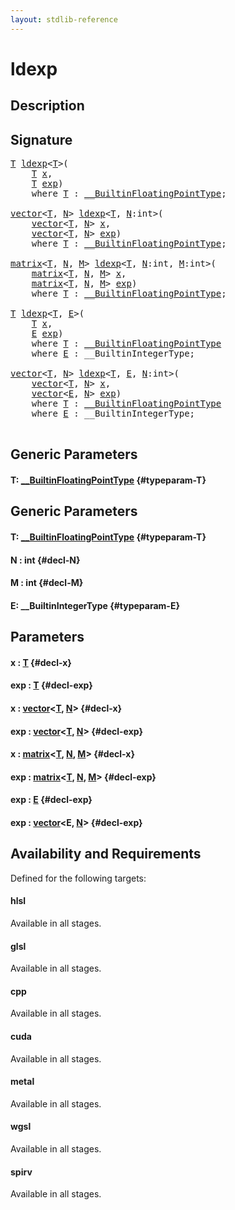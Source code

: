 ```yaml
---
layout: stdlib-reference
---
```


# ldexp

## Description





## Signature 

<pre>
<a href="/stdlib-reference/global-decls/ldexp#typeparam-T" class="code_type">T</a> <a href="/stdlib-reference/global-decls/ldexp">ldexp</a>&lt;<a href="/stdlib-reference/global-decls/ldexp#typeparam-T" class="code_type">T</a>&gt;(
    <a href="/stdlib-reference/global-decls/ldexp#typeparam-T" class="code_type">T</a> <a href="/stdlib-reference/global-decls/ldexp#decl-x" class="code_param">x</a>,
    <a href="/stdlib-reference/global-decls/ldexp#typeparam-T" class="code_type">T</a> <a href="/stdlib-reference/global-decls/ldexp#decl-exp" class="code_param">exp</a>)
    <span class='code_keyword'>where</span> <a href="/stdlib-reference/global-decls/ldexp#typeparam-T" class="code_type">T</a> : <a href="/stdlib-reference/interfaces/BuiltinFloatingPointType/index" class="code_type">__BuiltinFloatingPointType</a>;

<a href="/stdlib-reference/types/vector/index" class="code_type">vector</a>&lt;<a href="/stdlib-reference/global-decls/ldexp#typeparam-T" class="code_type">T</a>, <a href="/stdlib-reference/global-decls/ldexp#decl-N" class="code_var">N</a>&gt; <a href="/stdlib-reference/global-decls/ldexp">ldexp</a>&lt;<a href="/stdlib-reference/global-decls/ldexp#typeparam-T" class="code_type">T</a>, <a href="/stdlib-reference/global-decls/ldexp#decl-N" class="code_var">N</a>:<span class="code_keyword">int</span>&gt;(
    <a href="/stdlib-reference/types/vector/index" class="code_type">vector</a>&lt;<a href="/stdlib-reference/global-decls/ldexp#typeparam-T" class="code_type">T</a>, <a href="/stdlib-reference/global-decls/ldexp#decl-N" class="code_var">N</a>&gt; <a href="/stdlib-reference/global-decls/ldexp#decl-x" class="code_param">x</a>,
    <a href="/stdlib-reference/types/vector/index" class="code_type">vector</a>&lt;<a href="/stdlib-reference/global-decls/ldexp#typeparam-T" class="code_type">T</a>, <a href="/stdlib-reference/global-decls/ldexp#decl-N" class="code_var">N</a>&gt; <a href="/stdlib-reference/global-decls/ldexp#decl-exp" class="code_param">exp</a>)
    <span class='code_keyword'>where</span> <a href="/stdlib-reference/global-decls/ldexp#typeparam-T" class="code_type">T</a> : <a href="/stdlib-reference/interfaces/BuiltinFloatingPointType/index" class="code_type">__BuiltinFloatingPointType</a>;

<a href="/stdlib-reference/types/matrix/index" class="code_type">matrix</a>&lt;<a href="/stdlib-reference/global-decls/ldexp#typeparam-T" class="code_type">T</a>, <a href="/stdlib-reference/global-decls/ldexp#decl-N" class="code_var">N</a>, <a href="/stdlib-reference/global-decls/ldexp#decl-M" class="code_var">M</a>&gt; <a href="/stdlib-reference/global-decls/ldexp">ldexp</a>&lt;<a href="/stdlib-reference/global-decls/ldexp#typeparam-T" class="code_type">T</a>, <a href="/stdlib-reference/global-decls/ldexp#decl-N" class="code_var">N</a>:<span class="code_keyword">int</span>, <a href="/stdlib-reference/global-decls/ldexp#decl-M" class="code_var">M</a>:<span class="code_keyword">int</span>&gt;(
    <a href="/stdlib-reference/types/matrix/index" class="code_type">matrix</a>&lt;<a href="/stdlib-reference/global-decls/ldexp#typeparam-T" class="code_type">T</a>, <a href="/stdlib-reference/global-decls/ldexp#decl-N" class="code_var">N</a>, <a href="/stdlib-reference/global-decls/ldexp#decl-M" class="code_var">M</a>&gt; <a href="/stdlib-reference/global-decls/ldexp#decl-x" class="code_param">x</a>,
    <a href="/stdlib-reference/types/matrix/index" class="code_type">matrix</a>&lt;<a href="/stdlib-reference/global-decls/ldexp#typeparam-T" class="code_type">T</a>, <a href="/stdlib-reference/global-decls/ldexp#decl-N" class="code_var">N</a>, <a href="/stdlib-reference/global-decls/ldexp#decl-M" class="code_var">M</a>&gt; <a href="/stdlib-reference/global-decls/ldexp#decl-exp" class="code_param">exp</a>)
    <span class='code_keyword'>where</span> <a href="/stdlib-reference/global-decls/ldexp#typeparam-T" class="code_type">T</a> : <a href="/stdlib-reference/interfaces/BuiltinFloatingPointType/index" class="code_type">__BuiltinFloatingPointType</a>;

<a href="/stdlib-reference/global-decls/ldexp#typeparam-T" class="code_type">T</a> <a href="/stdlib-reference/global-decls/ldexp">ldexp</a>&lt;<a href="/stdlib-reference/global-decls/ldexp#typeparam-T" class="code_type">T</a>, <a href="/stdlib-reference/global-decls/ldexp#typeparam-E" class="code_type">E</a>&gt;(
    <a href="/stdlib-reference/global-decls/ldexp#typeparam-T" class="code_type">T</a> <a href="/stdlib-reference/global-decls/ldexp#decl-x" class="code_param">x</a>,
    <a href="/stdlib-reference/global-decls/ldexp#typeparam-E" class="code_type">E</a> <a href="/stdlib-reference/global-decls/ldexp#decl-exp" class="code_param">exp</a>)
    <span class='code_keyword'>where</span> <a href="/stdlib-reference/global-decls/ldexp#typeparam-T" class="code_type">T</a> : <a href="/stdlib-reference/interfaces/BuiltinFloatingPointType/index" class="code_type">__BuiltinFloatingPointType</a>
    <span class='code_keyword'>where</span> <a href="/stdlib-reference/global-decls/ldexp#typeparam-E" class="code_type">E</a> : __BuiltinIntegerType;

<a href="/stdlib-reference/types/vector/index" class="code_type">vector</a>&lt;<a href="/stdlib-reference/global-decls/ldexp#typeparam-T" class="code_type">T</a>, <a href="/stdlib-reference/global-decls/ldexp#decl-N" class="code_var">N</a>&gt; <a href="/stdlib-reference/global-decls/ldexp">ldexp</a>&lt;<a href="/stdlib-reference/global-decls/ldexp#typeparam-T" class="code_type">T</a>, <a href="/stdlib-reference/global-decls/ldexp#typeparam-E" class="code_type">E</a>, <a href="/stdlib-reference/global-decls/ldexp#decl-N" class="code_var">N</a>:<span class="code_keyword">int</span>&gt;(
    <a href="/stdlib-reference/types/vector/index" class="code_type">vector</a>&lt;<a href="/stdlib-reference/global-decls/ldexp#typeparam-T" class="code_type">T</a>, <a href="/stdlib-reference/global-decls/ldexp#decl-N" class="code_var">N</a>&gt; <a href="/stdlib-reference/global-decls/ldexp#decl-x" class="code_param">x</a>,
    <a href="/stdlib-reference/types/vector/index" class="code_type">vector</a>&lt;<a href="/stdlib-reference/global-decls/ldexp#typeparam-E" class="code_type">E</a>, <a href="/stdlib-reference/global-decls/ldexp#decl-N" class="code_var">N</a>&gt; <a href="/stdlib-reference/global-decls/ldexp#decl-exp" class="code_param">exp</a>)
    <span class='code_keyword'>where</span> <a href="/stdlib-reference/global-decls/ldexp#typeparam-T" class="code_type">T</a> : <a href="/stdlib-reference/interfaces/BuiltinFloatingPointType/index" class="code_type">__BuiltinFloatingPointType</a>
    <span class='code_keyword'>where</span> <a href="/stdlib-reference/global-decls/ldexp#typeparam-E" class="code_type">E</a> : __BuiltinIntegerType;

</pre>

## Generic Parameters

#### T: [\_\_BuiltinFloatingPointType](/stdlib-reference/interfaces/BuiltinFloatingPointType/index) {#typeparam-T}

## Generic Parameters

#### T: [\_\_BuiltinFloatingPointType](/stdlib-reference/interfaces/BuiltinFloatingPointType/index) {#typeparam-T}
#### N  : int {#decl-N}
#### M  : int {#decl-M}
#### E: \_\_BuiltinIntegerType {#typeparam-E}

## Parameters

#### x  : [T](/stdlib-reference/global-decls/ldexp#typeparam-T) {#decl-x}
#### exp  : [T](/stdlib-reference/global-decls/ldexp#typeparam-T) {#decl-exp}
#### x  : [vector](/stdlib-reference/types/vector/index)\<[T](/stdlib-reference/types/vector/index#typeparam-T), [N](/stdlib-reference/types/vector/index#decl-N)\> {#decl-x}
#### exp  : [vector](/stdlib-reference/types/vector/index)\<[T](/stdlib-reference/types/vector/index#typeparam-T), [N](/stdlib-reference/types/vector/index#decl-N)\> {#decl-exp}
#### x  : [matrix](/stdlib-reference/types/matrix/index)\<[T](/stdlib-reference/types/matrix/T), [N](/stdlib-reference/types/matrix/index#decl-N), [M](/stdlib-reference/types/matrix/index#decl-M)\> {#decl-x}
#### exp  : [matrix](/stdlib-reference/types/matrix/index)\<[T](/stdlib-reference/types/matrix/T), [N](/stdlib-reference/types/matrix/index#decl-N), [M](/stdlib-reference/types/matrix/index#decl-M)\> {#decl-exp}
#### exp  : [E](/stdlib-reference/global-decls/ldexp#typeparam-E) {#decl-exp}
#### exp  : [vector](/stdlib-reference/types/vector/index)\<E, [N](/stdlib-reference/types/vector/index#decl-N)\> {#decl-exp}

## Availability and Requirements

Defined for the following targets:

#### hlsl
Available in all stages.

#### glsl
Available in all stages.

#### cpp
Available in all stages.

#### cuda
Available in all stages.

#### metal
Available in all stages.

#### wgsl
Available in all stages.

#### spirv
Available in all stages.



